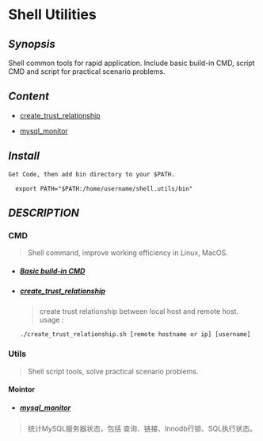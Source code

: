 
# Shell Utilities

## *Synopsis*
Shell common tools for rapid application.
Include basic build-in CMD, script CMD and script for practical scenario problems.

## *Content*
- [create_trust_relationship](#create_trust_relationship)  

- [mysql_monitor](#mysql_monitor)

## *Install* 
```md
Get Code, then add bin directory to your $PATH. 
```
```shell
  export PATH="$PATH:/home/username/shell.utils/bin"
```

## *DESCRIPTION*

### CMD
> Shell command, improve working efficiency in Linux, MacOS.
* ##### [Basic build-in CMD](refer/)

* ##### [create_trust_relationship](cmd/create_trust_relationship.sh) 
  > create trust relationship between local host and remote host.
  > usage :
  ```shell
  ./create_trust_relationship.sh [remote hostname or ip] [username]
  ```

### Utils
> Shell script tools, solve practical scenario problems.
#### Mointor
* ##### [mysql_monitor](tools/sys_monitor/mysql_monitor/README.md) 
> 统计MySQL服务器状态，包括 查询、链接、Innodb行锁、SQL执行状态。


